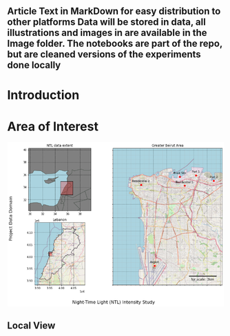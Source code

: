 Article Text in MarkDown for easy distribution to other platforms
Data will be stored in data, all illustrations and images in are available in the Image folder.
The notebooks are part of the repo, but are cleaned versions of the experiments done locally
---

<h1> Introduction </h1>

<h1> Area of Interest </h1>


![Map of Area of Interest](Beirut20200804/Figures/F1_map1.png?raw=true "Title")

<h2> Local View </h2>


